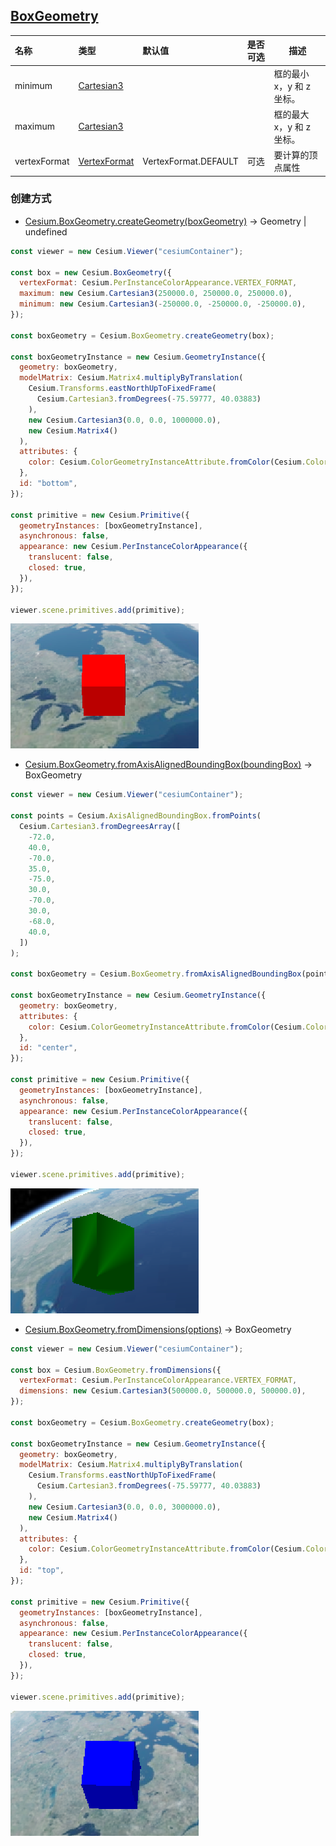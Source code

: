 ## [BoxGeometry](https://staven630.github.io/cesium-doc-zh/BoxGeometry.html)

| 名称         | 类型                                                                        | 默认值               | 是否可选 | 描述                      |
| :----------- | :-------------------------------------------------------------------------- | :------------------- | :------- | ------------------------- |
| minimum      | [Cartesian3](https://staven630.github.io/cesium-doc-zh/Cartesian3.html)     |                      |          | 框的最小 x，y 和 z 坐标。 |
| maximum      | [Cartesian3](https://staven630.github.io/cesium-doc-zh/Cartesian3.html)     |                      |          | 框的最大 x，y 和 z 坐标。 |
| vertexFormat | [VertexFormat](https://staven630.github.io/cesium-doc-zh/VertexFormat.html) | VertexFormat.DEFAULT | 可选     | 要计算的顶点属性          |

### 创建方式

- [Cesium.BoxGeometry.createGeometry(boxGeometry)](https://staven630.github.io/cesium-doc-zh/BoxGeometry.html#.createGeometry) → Geometry \| undefined

```js
const viewer = new Cesium.Viewer("cesiumContainer");

const box = new Cesium.BoxGeometry({
  vertexFormat: Cesium.PerInstanceColorAppearance.VERTEX_FORMAT,
  maximum: new Cesium.Cartesian3(250000.0, 250000.0, 250000.0),
  minimum: new Cesium.Cartesian3(-250000.0, -250000.0, -250000.0),
});

const boxGeometry = Cesium.BoxGeometry.createGeometry(box);

const boxGeometryInstance = new Cesium.GeometryInstance({
  geometry: boxGeometry,
  modelMatrix: Cesium.Matrix4.multiplyByTranslation(
    Cesium.Transforms.eastNorthUpToFixedFrame(
      Cesium.Cartesian3.fromDegrees(-75.59777, 40.03883)
    ),
    new Cesium.Cartesian3(0.0, 0.0, 1000000.0),
    new Cesium.Matrix4()
  ),
  attributes: {
    color: Cesium.ColorGeometryInstanceAttribute.fromColor(Cesium.Color.RED),
  },
  id: "bottom",
});

const primitive = new Cesium.Primitive({
  geometryInstances: [boxGeometryInstance],
  asynchronous: false,
  appearance: new Cesium.PerInstanceColorAppearance({
    translucent: false,
    closed: true,
  }),
});

viewer.scene.primitives.add(primitive);
```

![boxGeometry_1](../img/boxGeometry_1.png)

- [Cesium.BoxGeometry.fromAxisAlignedBoundingBox(boundingBox)](https://staven630.github.io/cesium-doc-zh/BoxGeometry.html#.fromAxisAlignedBoundingBox) → BoxGeometry

```js
const viewer = new Cesium.Viewer("cesiumContainer");

const points = Cesium.AxisAlignedBoundingBox.fromPoints(
  Cesium.Cartesian3.fromDegreesArray([
    -72.0,
    40.0,
    -70.0,
    35.0,
    -75.0,
    30.0,
    -70.0,
    30.0,
    -68.0,
    40.0,
  ])
);

const boxGeometry = Cesium.BoxGeometry.fromAxisAlignedBoundingBox(points);

const boxGeometryInstance = new Cesium.GeometryInstance({
  geometry: boxGeometry,
  attributes: {
    color: Cesium.ColorGeometryInstanceAttribute.fromColor(Cesium.Color.GREEN),
  },
  id: "center",
});

const primitive = new Cesium.Primitive({
  geometryInstances: [boxGeometryInstance],
  asynchronous: false,
  appearance: new Cesium.PerInstanceColorAppearance({
    translucent: false,
    closed: true,
  }),
});

viewer.scene.primitives.add(primitive);
```

![boxGeometry_2](../img/boxGeometry_2.png)

- [Cesium.BoxGeometry.fromDimensions(options)](https://staven630.github.io/cesium-doc-zh/BoxGeometry.html#.fromDimensions) → BoxGeometry

```js
const viewer = new Cesium.Viewer("cesiumContainer");

const box = Cesium.BoxGeometry.fromDimensions({
  vertexFormat: Cesium.PerInstanceColorAppearance.VERTEX_FORMAT,
  dimensions: new Cesium.Cartesian3(500000.0, 500000.0, 500000.0),
});

const boxGeometry = Cesium.BoxGeometry.createGeometry(box);

const boxGeometryInstance = new Cesium.GeometryInstance({
  geometry: boxGeometry,
  modelMatrix: Cesium.Matrix4.multiplyByTranslation(
    Cesium.Transforms.eastNorthUpToFixedFrame(
      Cesium.Cartesian3.fromDegrees(-75.59777, 40.03883)
    ),
    new Cesium.Cartesian3(0.0, 0.0, 3000000.0),
    new Cesium.Matrix4()
  ),
  attributes: {
    color: Cesium.ColorGeometryInstanceAttribute.fromColor(Cesium.Color.BLUE),
  },
  id: "top",
});

const primitive = new Cesium.Primitive({
  geometryInstances: [boxGeometryInstance],
  asynchronous: false,
  appearance: new Cesium.PerInstanceColorAppearance({
    translucent: false,
    closed: true,
  }),
});

viewer.scene.primitives.add(primitive);
```

![boxGeometry_3](../img/boxGeometry_3.png)
